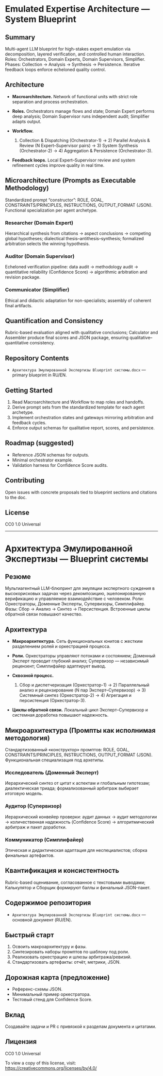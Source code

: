 # Emulated Expertise Architecture — System Blueprint

## Summary

Multi-agent LLM blueprint for high-stakes expert emulation via decomposition, layered verification, and controlled human interaction. Roles: Orchestrators, Domain Experts, Domain Supervisors, Simplifier. Phases: Collection → Analysis → Synthesis → Persistence. Iterative feedback loops enforce echeloned quality control. 

## Architecture

* **Macroarchitecture.** Network of functional units with strict role separation and process orchestration. 
* **Roles.**
  Orchestrators manage flows and state; Domain Expert performs deep analysis; Domain Supervisor runs independent audit; Simplifier adapts output.
* **Workflow.**

  1. Collection & Dispatching (Orchestrator-1) → 2) Parallel Analysis & Review (N Expert–Supervisor pairs) → 3) System Synthesis (Orchestrator-2) → 4) Aggregation & Persistence (Orchestrator-3).
* **Feedback loops.** Local Expert–Supervisor review and system refinement cycles improve quality in real time.

## Microarchitecture (Prompts as Executable Methodology)

Standardized prompt “constructor”: ROLE, GOAL, CONSTRAINTS/PRINCIPLES, INSTRUCTIONS, OUTPUT_FORMAT (JSON). Functional specialization per agent archetype.

### Researcher (Domain Expert)

Hierarchical synthesis from citations → aspect conclusions → competing global hypotheses; dialectical thesis–antithesis–synthesis; formalized arbitration selects the winning hypothesis.

### Auditor (Domain Supervisor)

Echeloned verification pipeline: data audit → methodology audit → quantitative reliability (Confidence Score) → algorithmic arbitration and revision package.

### Communicator (Simplifier)

Ethical and didactic adaptation for non-specialists; assembly of coherent final artifacts.

## Quantification and Consistency

Rubric-based evaluation aligned with qualitative conclusions; Calculator and Assembler produce final scores and JSON package, ensuring qualitative–quantitative consistency.

## Repository Contents

* `Архитектура Эмулированной Экспертизы Blueprint системы.docx` — primary blueprint in RU/EN. 

## Getting Started

1. Read Macroarchitecture and Workflow to map roles and handoffs. 
2. Derive prompt sets from the standardized template for each agent archetype. 
3. Implement orchestration states and gateways mirroring arbitration and feedback cycles.
4. Enforce output schemas for qualitative report, scores, and persistence.

## Roadmap (suggested)

* Reference JSON schemas for outputs.
* Minimal orchestrator example.
* Validation harness for Confidence Score audits.

## Contributing

Open issues with concrete proposals tied to blueprint sections and citations to the doc.

## License

CC0 1.0 Universal



---

# Архитектура Эмулированной Экспертизы — Blueprint системы

## Резюме

Мультиагентный LLM-блюпринт для эмуляции экспертного суждения в высокорисковых задачах через декомпозицию, эшелонированную верификацию и управляемое взаимодействие с человеком. Роли: Оркестраторы, Доменные Эксперты, Супервизоры, Симплифайер. Фазы: Сбор → Анализ → Синтез → Персистенция. Встроенные циклы обратной связи повышают качество.

## Архитектура

* **Макроархитектура.** Сеть функциональных юнитов с жестким разделением ролей и оркестрацией процесса. 
* **Роли.**
  Оркестраторы управляют потоками и состоянием; Доменный Эксперт проводит глубокий анализ; Супервизор — независимый рецензент; Симплифайер адаптирует вывод. 
* **Сквозной процесс.**

  1. Сбор и диспетчеризация (Оркестратор-1) → 2) Параллельный анализ и рецензирование (N пар Эксперт–Супервизор) → 3) Системный синтез (Оркестратор-2) → 4) Агрегация и персистенция (Оркестратор-3). 
* **Циклы обратной связи.** Локальный цикл Эксперт–Супервизор и системная доработка повышают надежность. 

## Микроархитектура (Промпты как исполнимая методология)

Стандартизованный «конструктор» промптов: ROLE, GOAL, CONSTRAINTS/PRINCIPLES, INSTRUCTIONS, OUTPUT_FORMAT (JSON). Функциональная специализация под архетипы. 

### Исследователь (Доменный Эксперт)

Иерархический синтез от цитат к аспектам и глобальным гипотезам; диалектическая триада; формализованный арбитраж выбирает итоговую модель.

### Аудитор (Супервизор)

Иерархический конвейер проверки: аудит данных → аудит методологии → количественная надежность (Confidence Score) → алгоритмический арбитраж и пакет доработки.

### Коммуникатор (Симплифайер)

Этическая и дидактическая адаптация для неспециалистов; сборка финальных артефактов. 

## Квантификация и консистентность

Rubric-based оценивание, согласованное с текстовыми выводами; Калькулятор и Сборщик формируют баллы и финальный JSON-пакет.

## Содержимое репозитория

* `Архитектура Эмулированной Экспертизы Blueprint системы.docx` — основной документ (RU/EN). 

## Быстрый старт

1. Освоить макроархитектуру и фазы. 
2. Синтезировать наборы промптов по шаблону под роли. 
3. Реализовать оркестрацию и шлюзы арбитража/ревизий. 
4. Стандартизовать артефакты: отчёт, метрики, JSON. 

## Дорожная карта (предложение)

* Референс-схемы JSON.
* Минимальный пример оркестратора.
* Тестовый стенд для Confidence Score.

## Вклад

Создавайте задачи и PR с привязкой к разделам документа и цитатами.

## Лицензия

CC0 1.0 Universal

To view a copy of this license, visit:
https://creativecommons.org/licenses/by/4.0/


